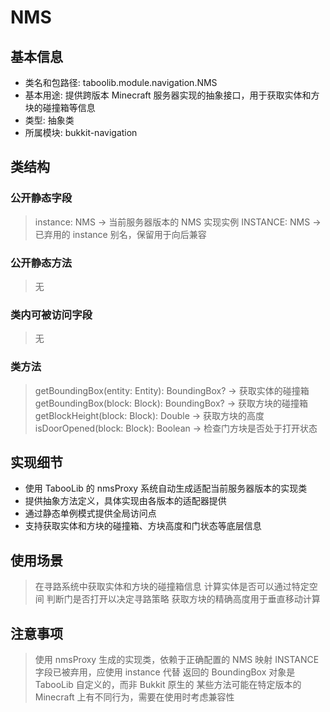 # NMS
## 基本信息
- 类名和包路径: taboolib.module.navigation.NMS
- 基本用途: 提供跨版本 Minecraft 服务器实现的抽象接口，用于获取实体和方块的碰撞箱等信息
- 类型: 抽象类
- 所属模块: bukkit-navigation

## 类结构
### 公开静态字段
> instance: NMS -> 当前服务器版本的 NMS 实现实例
> INSTANCE: NMS -> 已弃用的 instance 别名，保留用于向后兼容

### 公开静态方法
> 无

### 类内可被访问字段
> 无

### 类方法
> getBoundingBox(entity: Entity): BoundingBox? -> 获取实体的碰撞箱
> getBoundingBox(block: Block): BoundingBox? -> 获取方块的碰撞箱
> getBlockHeight(block: Block): Double -> 获取方块的高度
> isDoorOpened(block: Block): Boolean -> 检查门方块是否处于打开状态

## 实现细节
- 使用 TabooLib 的 nmsProxy 系统自动生成适配当前服务器版本的实现类
- 提供抽象方法定义，具体实现由各版本的适配器提供
- 通过静态单例模式提供全局访问点
- 支持获取实体和方块的碰撞箱、方块高度和门状态等底层信息

## 使用场景
> 在寻路系统中获取实体和方块的碰撞箱信息
> 计算实体是否可以通过特定空间
> 判断门是否打开以决定寻路策略
> 获取方块的精确高度用于垂直移动计算

## 注意事项
> 使用 nmsProxy 生成的实现类，依赖于正确配置的 NMS 映射
> INSTANCE 字段已被弃用，应使用 instance 代替
> 返回的 BoundingBox 对象是 TabooLib 自定义的，而非 Bukkit 原生的
> 某些方法可能在特定版本的 Minecraft 上有不同行为，需要在使用时考虑兼容性
